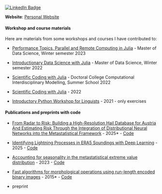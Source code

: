 [![LinkedIn Badge](https://img.shields.io/badge/LinkedIn-Profile-informational?style=flat&logo=linkedin&logoColor=white&color=0D76A8)](https://www.linkedin.com/in/gregor-ehrensperger/)

**Website**: [Personal Website](https://ehrensperger.dev/)

#### Workshop and course materials
Here are materials from some workshops and courses I have contributed to:

- [Performance Topics, Parallel and Remote Computing in Julia](https://kandolfp.github.io/ws23_ulg_vu_ama_performance/) - Master of Data Science, Winter semester 2023

- [Introductionary Data Science with Julia](https://noxthot.github.io/ws22_ulg_ds_julia/) - Master of Data Science, Winter semester 2022

- [Scientific Coding with Julia](https://noxthot.github.io/ss22_julia_workshop/) - Doctoral College Computational Interdisciplinary Modelling, Summer School 2022

- [Scientific Coding with Julia](https://discdown.org/fabulousjulia/) - 2022

- [Introductory Python Workshop for Linguists](https://github.com/noxthot/teaching_ss21_python_introduction_linguists) - 2021 - only exercises

#### Publications and preprints with code
- [From Radar to Risk: Building a High-Resolution Hail Database for Austria And Estimating Risk Through the Integration of Distributional Neural Networks into the Metastatistical Framework](https://doi.org/10.48550/arXiv.2507.06429) - 2025* - [Code](https://github.com/noxthot/hailriskat_paper)

- [Identifying Lightning Processes in ERA5 Soundings with Deep Learning](https://doi.org/10.5194/gmd-18-1141-2025) - 2025 - [Code](https://github.com/noxthot/xai_lightningprocesses)

- [Accounting for seasonality in the metastatistical extreme value distribution](https://doi.org/10.1016/j.wace.2023.100601) - 2023 - [Code](https://github.com/Falke96/extreme_precipitation_austria)

- [Fast algorithms for morphological operations using run-length encoded binary images](https://doi.org/10.48550/arXiv.1504.01052) - 2015* - [Code](https://github.com/noxthot/erosion_dilation_rle)

* preprint